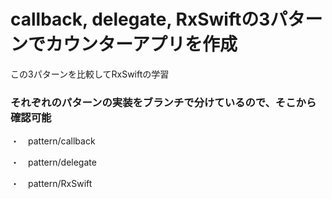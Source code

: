 # callback, delegate, RxSwiftの3パターンでカウンターアプリを作成
この3パターンを比較してRxSwiftの学習

### それぞれのパターンの実装をブランチで分けているので、そこから確認可能
・　pattern/callback

・　pattern/delegate

・　pattern/RxSwift
